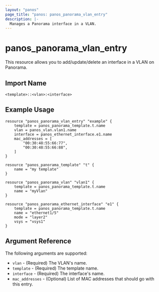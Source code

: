 ```yaml
---
layout: "panos"
page_title: "panos: panos_panorama_vlan_entry"
description: |-
  Manages a Panorama interface in a VLAN.
---
```


# panos_panorama_vlan_entry

This resource allows you to add/update/delete an interface in a VLAN on Panorama.


## Import Name

```
<template>::<vlan>:<interface>
```


## Example Usage

```hcl
resource "panos_panorama_vlan_entry" "example" {
    template = panos_panorama_template.t.name
    vlan = panos_vlan.vlan1.name
    interface = panos_ethernet_interface.e1.name
    mac_addresses = [
        "00:30:48:55:66:77",
        "00:30:48:55:66:88",
    ]
}

resource "panos_panorama_template" "t" {
    name = "my template"
}

resource "panos_panorama_vlan" "vlan1" {
    template = panos_panorama_template.t.name
    name = "myVlan"
}

resource "panos_panorama_ethernet_interface" "e1" {
    template = panos_panorama_template.t.name
    name = "ethernet1/5"
    mode = "layer2"
    vsys = "vsys1"
}
```

## Argument Reference

The following arguments are supported:

* `vlan` - (Required) The VLAN's name.
* `template` - (Required) The template name.
* `interface` - (Required) The interface's name.
* `mac_addresses` - (Optional) List of MAC addresses that should go with this entry.

